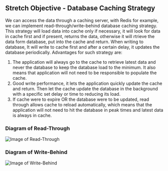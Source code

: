 ## Stretch Objective - Database Caching Strategy

We can access the data through a caching server, with Redis for example, we can implement read-through/write-behind database caching strategy. This strategy will load data into cache only if necessary, it will look for data in cache first and if present, returns the data, otherwise it will rtrieve the data form database, put into the cache and return. When writing to database, It will write to cache first and after a certain delay, it updates the database periodically. Advantages for such strategy are:

1. The application will always go to the cache to retrieve latest data and never the database to keep the database load to the minimum. It also means that application will not need to be responsible to populate the cache.
2. Good write performance, it lets the application quickly update the cache and return. Then let the cache update the database in the background with a specific set delay or time to reducing its load.
3. If cache were to expire OR the database were to be updated, read through allows cache to reload automatically, which means that the application will not need to hit the database in peak times and latest data is always in cache.


### Diagram of Read-Through
![Image of Read-Through](https://s3.amazonaws.com/bluzelle-craft-private-storage/3.png?mtime=20190401053315)

### Diagram of Write-Behind
![Image of Write-Behind](https://s3.amazonaws.com/bluzelle-craft-private-storage/5.png?mtime=20190401053317)
